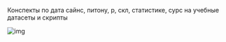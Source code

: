 Конспекты по дата сайнс, питону, р, скл, статистике, сурс на учебные датасеты и скрипты

![img](http://imgs.xkcd.com/comics/extrapolating.png)
